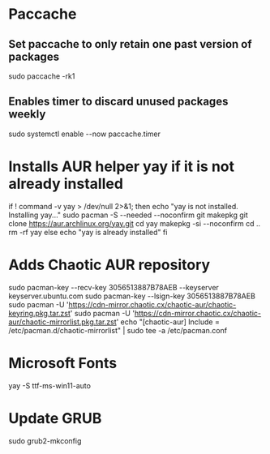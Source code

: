 # Paccache

## Set paccache to only retain one past version of packages

sudo paccache -rk1

## Enables timer to discard unused packages weekly

sudo systemctl enable --now paccache.timer

# Installs AUR helper yay if it is not already installed

if ! command -v yay > /dev/null 2>&1; then
  echo "yay is not installed. Installing yay..."
  sudo pacman -S --needed --noconfirm git makepkg
  git clone https://aur.archlinux.org/yay.git
  cd yay
  makepkg -si --noconfirm
  cd ..
  rm -rf yay
else
  echo "yay is already installed"
fi

# Adds Chaotic AUR repository

sudo pacman-key --recv-key 3056513887B78AEB --keyserver keyserver.ubuntu.com
sudo pacman-key --lsign-key 3056513887B78AEB
sudo pacman -U 'https://cdn-mirror.chaotic.cx/chaotic-aur/chaotic-keyring.pkg.tar.zst'
sudo pacman -U 'https://cdn-mirror.chaotic.cx/chaotic-aur/chaotic-mirrorlist.pkg.tar.zst'
echo "[chaotic-aur]
Include = /etc/pacman.d/chaotic-mirrorlist" | sudo tee -a /etc/pacman.conf

# Microsoft Fonts

yay -S ttf-ms-win11-auto

# Update GRUB

sudo grub2-mkconfig
